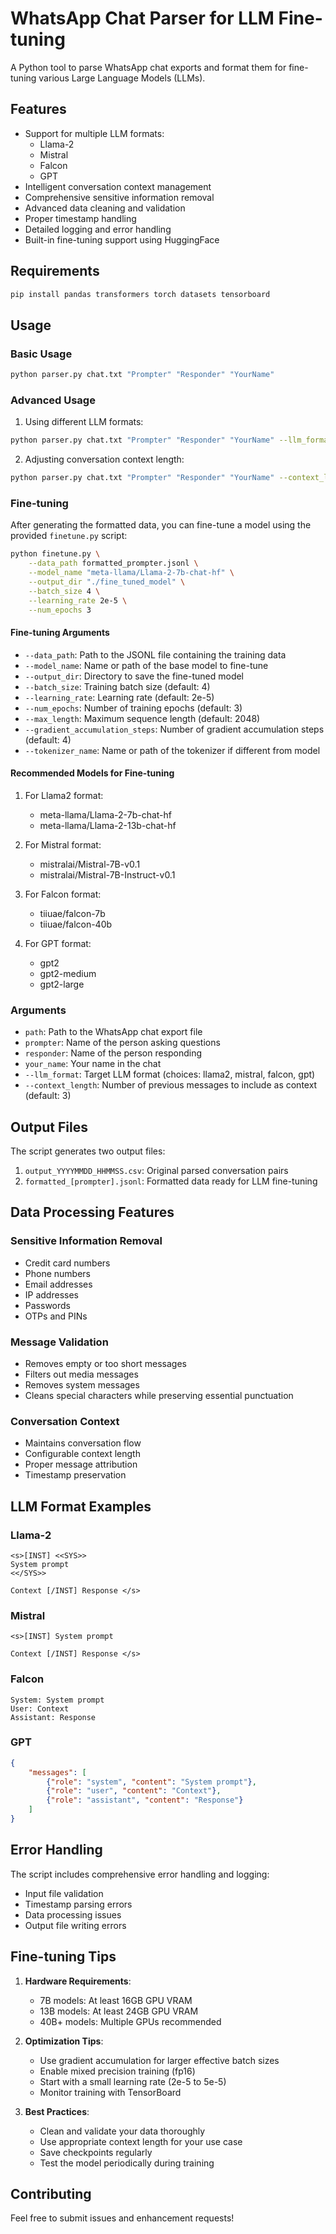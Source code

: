 # WhatsApp Chat Parser for LLM Fine-tuning

A Python tool to parse WhatsApp chat exports and format them for fine-tuning various Large Language Models (LLMs).

## Features

- Support for multiple LLM formats:
  - Llama-2
  - Mistral
  - Falcon
  - GPT
- Intelligent conversation context management
- Comprehensive sensitive information removal
- Advanced data cleaning and validation
- Proper timestamp handling
- Detailed logging and error handling
- Built-in fine-tuning support using HuggingFace

## Requirements

```bash
pip install pandas transformers torch datasets tensorboard
```

## Usage

### Basic Usage

```bash
python parser.py chat.txt "Prompter" "Responder" "YourName"
```

### Advanced Usage

1. Using different LLM formats:
```bash
python parser.py chat.txt "Prompter" "Responder" "YourName" --llm_format mistral
```

2. Adjusting conversation context length:
```bash
python parser.py chat.txt "Prompter" "Responder" "YourName" --context_length 5
```

### Fine-tuning

After generating the formatted data, you can fine-tune a model using the provided `finetune.py` script:

```bash
python finetune.py \
    --data_path formatted_prompter.jsonl \
    --model_name "meta-llama/Llama-2-7b-chat-hf" \
    --output_dir "./fine_tuned_model" \
    --batch_size 4 \
    --learning_rate 2e-5 \
    --num_epochs 3
```

#### Fine-tuning Arguments

- `--data_path`: Path to the JSONL file containing the training data
- `--model_name`: Name or path of the base model to fine-tune
- `--output_dir`: Directory to save the fine-tuned model
- `--batch_size`: Training batch size (default: 4)
- `--learning_rate`: Learning rate (default: 2e-5)
- `--num_epochs`: Number of training epochs (default: 3)
- `--max_length`: Maximum sequence length (default: 2048)
- `--gradient_accumulation_steps`: Number of gradient accumulation steps (default: 4)
- `--tokenizer_name`: Name or path of the tokenizer if different from model

#### Recommended Models for Fine-tuning

1. For Llama2 format:
   - meta-llama/Llama-2-7b-chat-hf
   - meta-llama/Llama-2-13b-chat-hf

2. For Mistral format:
   - mistralai/Mistral-7B-v0.1
   - mistralai/Mistral-7B-Instruct-v0.1

3. For Falcon format:
   - tiiuae/falcon-7b
   - tiiuae/falcon-40b

4. For GPT format:
   - gpt2
   - gpt2-medium
   - gpt2-large

### Arguments

- `path`: Path to the WhatsApp chat export file
- `prompter`: Name of the person asking questions
- `responder`: Name of the person responding
- `your_name`: Your name in the chat
- `--llm_format`: Target LLM format (choices: llama2, mistral, falcon, gpt)
- `--context_length`: Number of previous messages to include as context (default: 3)

## Output Files

The script generates two output files:

1. `output_YYYYMMDD_HHMMSS.csv`: Original parsed conversation pairs
2. `formatted_[prompter].jsonl`: Formatted data ready for LLM fine-tuning

## Data Processing Features

### Sensitive Information Removal
- Credit card numbers
- Phone numbers
- Email addresses
- IP addresses
- Passwords
- OTPs and PINs

### Message Validation
- Removes empty or too short messages
- Filters out media messages
- Removes system messages
- Cleans special characters while preserving essential punctuation

### Conversation Context
- Maintains conversation flow
- Configurable context length
- Proper message attribution
- Timestamp preservation

## LLM Format Examples

### Llama-2
```
<s>[INST] <<SYS>>
System prompt
<</SYS>>

Context [/INST] Response </s>
```

### Mistral
```
<s>[INST] System prompt

Context [/INST] Response </s>
```

### Falcon
```
System: System prompt
User: Context
Assistant: Response
```

### GPT
```json
{
    "messages": [
        {"role": "system", "content": "System prompt"},
        {"role": "user", "content": "Context"},
        {"role": "assistant", "content": "Response"}
    ]
}
```

## Error Handling

The script includes comprehensive error handling and logging:
- Input file validation
- Timestamp parsing errors
- Data processing issues
- Output file writing errors

## Fine-tuning Tips

1. **Hardware Requirements**:
   - 7B models: At least 16GB GPU VRAM
   - 13B models: At least 24GB GPU VRAM
   - 40B+ models: Multiple GPUs recommended

2. **Optimization Tips**:
   - Use gradient accumulation for larger effective batch sizes
   - Enable mixed precision training (fp16)
   - Start with a small learning rate (2e-5 to 5e-5)
   - Monitor training with TensorBoard

3. **Best Practices**:
   - Clean and validate your data thoroughly
   - Use appropriate context length for your use case
   - Save checkpoints regularly
   - Test the model periodically during training

## Contributing

Feel free to submit issues and enhancement requests!
